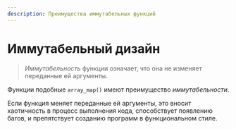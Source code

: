 ```yaml
---
description: Преимущества иммутабельных функций
---
```


# Иммутабельный дизайн

> _Иммутабельность_ функции означает, что она не изменяет переданные ей аргументы.

Функции подобные `array_map()` имеют преимущество _иммутабельности_.

Если функция меняет переданные ей аргументы, это вносит хаотичность в процесс выполнения кода, способствует появлению багов, и препятствует созданию программ в функциональном стиле.
